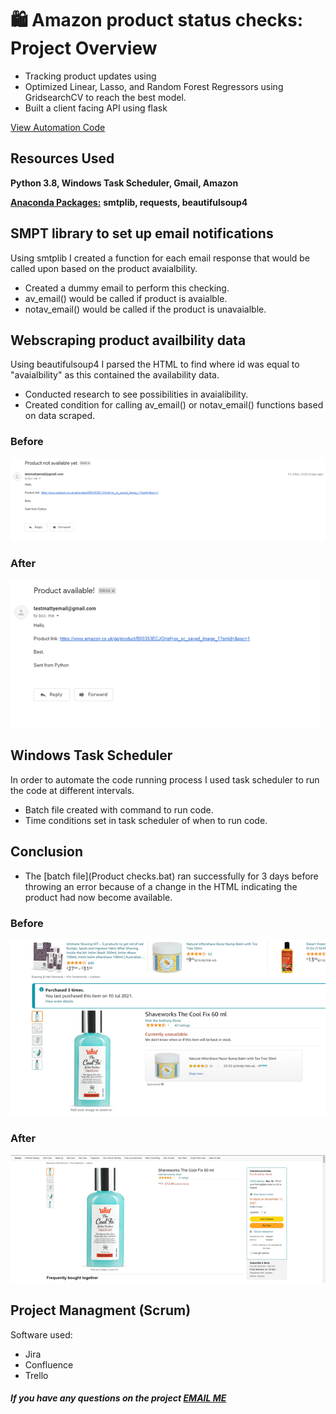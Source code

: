 # 🛍 Amazon product status checks: Project Overview 
* Tracking product updates using
* Optimized Linear, Lasso, and Random Forest Regressors using GridsearchCV to reach the best model. 
* Built a client facing API using flask 

[View Automation Code](https://carsalepricecalc.herokuapp.com/)

## Resources Used
**Python 3.8, Windows Task Scheduler, Gmail, Amazon** 

[**Anaconda Packages:**](requirements.txt) **smtplib, requests, beautifulsoup4**

## SMPT library to set up email notifications
Using smtplib I created a function for each email response that would be called upon based on the product avaialbility.  
*	Created a dummy email to perform this checking.	
*	av_email() would be called if product is avaialble.	
*   notav_email() would be called if the product is unavaialble.

## Webscraping product availbility data
Using beautifulsoup4 I parsed the HTML to find where id was equal to "avaialbility" as this contained the availability data.  
*	Conducted research to see possibilities in avaialibility.
*	Created condition for calling av_email() or notav_email() functions based on data scraped.

### Before
<img  src="images/Unavailable email.png">

### After
<img  src="images/Available email.png">

## Windows Task Scheduler
In order to automate the code running process I used task scheduler to run the code at different intervals.  
*	Batch file created with command to run code.
*	Time conditions set in task scheduler of when to run code. 

## Conclusion
* The [batch file](Product checks.bat) ran successfully for 3 days before throwing an error because of a change in the HTML indicating the product had now become available.
### Before
<img  src="images/Product Before.png">

### After
<img  src="images/Product After.png">

## Project Managment (Scrum) 
Software used:
- Jira
- Confluence
- Trello 

##### If you have any questions on the project [EMAIL ME](mailto:theanalyticsolutions@gmail.com) 